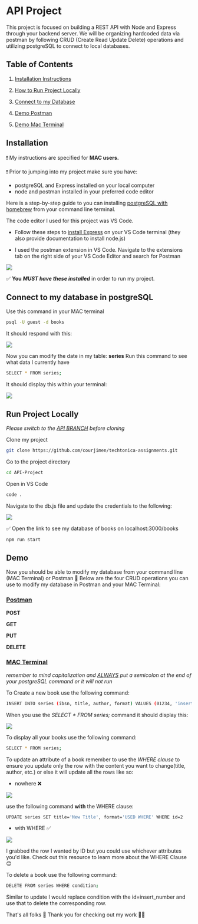 # API Project
This project is focused on building a REST API with Node and Express through your backend server. We will be organizing hardcoded data via postman by following CRUD (Create Read Update Delete) operations and utilizing postgreSQL to connect to local databases.

## Table of Contents
1. [Installation Instructions](#installation)

2. [How to Run Project Locally](#run-project-locally)

3. [Connect to my Database](#connect-to-my-database-in-postgresql)

4. [Demo Postman](#postman)

5. [Demo Mac Terminal](#mac-terminal)



## Installation
❗️ My instructions are specified for **MAC users.**  

❗️ Prior to jumping into my project make sure you have: 

- postgreSQL and Express installed on your local computer
-  node and postman installed in your preferred code editor

Here is a step-by-step guide to  you can installing [postgreSQL with homebrew](https://mcengkuru.medium.com/how-to-install-psql-on-your-mac-a-step-by-step-guide-with-troubleshooting-tips-ade65c441abf) from your command line terminal.

The code editor I used for this project was VS Code. 
- Follow these steps to [install Express](https://expressjs.com/en/starter/installing.html) on your VS Code terminal (they also provide documentation to install node.js)

- I used the postman extension in VS Code. Navigate to the extensions tab on the right side of your VS Code Editor and search for Postman

![](images/postman.png)


✅ **You _MUST have these installed_** in order to run my project.

## Connect to my database in postgreSQL
Use this command in  your MAC terminal

```bash
psql -U guest -d books
```
It should respond with this:

![](images/postgres.png)

Now you can modify the date in my table: **series** Run this command to see what data I currently have

```bash
SELECT * FROM series;
```

It should display this within your terminal:

![](images/Table.png)


## Run Project Locally
_Please switch to the <INS>API BRANCH</INS> before cloning_

Clone my project

```bash
git clone https://github.com/courjimen/techtonica-assignments.git
```

Go to the project directory

```bash
cd API-Project
```

Open in VS Code
```bash
code .
```
Navigate to the db.js file and update the credentials to the following:

![](images/Credentials.png)

✅ Open the link to see my database of books on localhost:3000/books

```bash
npm run start
```
## Demo
Now you should be able to modify my database from your command line (MAC Terminal) or Postman 🎉 Below are the four CRUD operations you can use to modify my database in Postman and your MAC Terminal: 

### <ins>Postman</ins>
**POST** 

**GET**

**PUT**

**DELETE**

### <ins>MAC Terminal</ins>
_remember to mind capitalization and <ins>ALWAYS</ins> put a semicolon at the end of your postgreSQL command or it will not run_

To Create a new book use the following command: 

```bash
INSERT INTO series (ibsn, title, author, format) VALUES (01234, 'insert_title', 'insert_author', 'insert_format');
```
When you use the _SELECT * FROM series;_ command it should display this:

![](images/TestTable.png)

To display all your books use the following command: 

```bash
SELECT * FROM series;
```

To update an attribute of a book remember to use the _WHERE clause_ to ensure you update only the row with the content you want to change(title, author, etc.) or else it will update all the rows like so:

- nowhere ❌ 

![](images/nowhere.png)

use the following command **with** the WHERE clause: 

```bash
UPDATE series SET title='New Title', format='USED WHERE' WHERE id=2
```
- with WHERE ✅

![](/images/with-WHERE.png)

I grabbed the row I wanted by ID but you could use whichever attributes you'd like. Check out this resource to learn more about the WHERE Clause 😊

To delete a book use the following command: 

```bash
DELETE FROM series WHERE condition;
```

Similar to update I would replace condition with the id=insert_number and use that to delete the corresponding row.

That's all folks 🎉 Thank you for checking out my work 🙌🏾